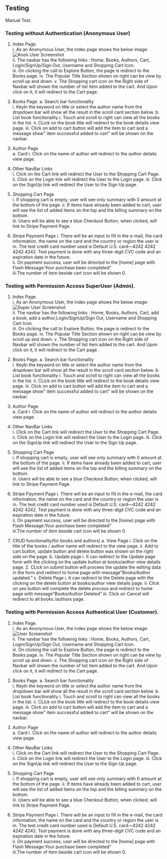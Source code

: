 ## Testing

Manual Test.
### Testing without Authentication (Anonymous User)
1. Index Page.  
    i. As an Anonymous User, the index page shows the below image:  
    ![Anon User Screenshot](https://res.cloudinary.com/doa7bkzvs/image/upload/v1598626553/homepage.jpg)  
    ii. The navbar has the following links : Home, Books, Authors, Cart, Login/SignUp/Sign Out, Username and Shopping Cart Icon.  
    iii. On clicking the call to Explore Button, the page is redirect to the Books page.
    iv. The Popular Title Section shown on right can be view by scroll up and down.
    v. The Shopping cart icon on the Right side of Navbar will shown the number of list item added to the cart. And Upon
       click on it, it will redirect to the Cart page.

2. Books Page.
a. Search bar functionality  
    i. KeyIn the keyword on title or select the author name from the dropdown bar will show all the result in the scroll card section below.
b. List book functionality
   i. Touch and scroll to right can view all the books in the list.
   ii. CLick on the book title will redirect to the book details view page.
   iii. Click on add to cart button will add the item to cart and a message show" item successful added to cart" will be shown on the
   navbar.
3. Author Page  
a. Card 
   i. Click on the name of author will redirect to the author details view page.

4. Other NavBar Links  
    i. Click on the Cart link will redirect the User to the Shopping Cart Page. 
    ii. Click on the Login link will redirect the User to the Login page. 
    iii. Click on the SignUp link will redirect the User to the Sign Up page.  

5. Shopping Cart Page  
    i. If shopping cart is empty, user will see only summary with 0 amount at the bottom of the page. 
    ii. If items have already been added to cart, user will see the list of added items on the top and the billing summary on the
        bottom.  
    iii.  Users will be able to see a blue Checkout Button, when clicked, will link to Stripe Payment Page.

6. Stripe Payment Page
    i. There will be an input to fill in the e-mail, the card information, the name on the card and the country or region the
        user is in. The test credit card number used is Default U.S. card—4242 4242 4242 4242. Test payment is done with any
        three-digit CVC code and an expiration date in the future.  
    ii. On payment success, user will be directed to the [home] page with Flash Message:Your purchase been completed"  
    iii.The number of item beside cart icon will be shown 0.


### Testing with Permission Access SuperUser (Admin).
1. Index Page.  
    i. As an Anonymous User, the index page shows the below image:  
    ![Super User Screenshot](https://res.cloudinary.com/doa7bkzvs/image/upload/v1598628184/admin.jpg)  
    ii. The navbar has the following links : Home, Books, Authors, Cart, add a book, add a author,Login/SignUp/Sign Out, Username and Shopping Cart Icon.  
    iii. On clicking the call to Explore Button, the page is redirect to the Books page.
    iv. The Popular Title Section shown on right can be view by scroll up and down.
    v. The Shopping cart icon on the Right side of Navbar will shown the number of list item added to the cart. And Upon
       click on it, it will redirect to the Cart page.

2. Books Page.
a. Search bar functionality  
    i. KeyIn the keyword on title or select the author name from the dropdown bar will show all the result in the scroll card section below.
b. List book functionality
   i. Touch and scroll to right can view all the books in the list.
   ii. CLick on the book title will redirect to the book details view page.
   iii. Click on add to cart button will add the item to cart and a message show" item successful added to cart" will be shown on the
   navbar.
3. Author Page  
a. Card 
   i. Click on the name of author will redirect to the author details view page.

4. Other NavBar Links  
    i. Click on the Cart link will redirect the User to the Shopping Cart Page. 
    ii. Click on the Login link will redirect the User to the Login page. 
    iii. Click on the SignUp link will redirect the User to the Sign Up page.  

5. Shopping Cart Page  
    i. If shopping cart is empty, user will see only summary with 0 amount at the bottom of the page. 
    ii. If items have already been added to cart, user will see the list of added items on the top and the billing summary on the
        bottom.  
    iii.  Users will be able to see a blue Checkout Button, when clicked, will link to Stripe Payment Page.

6. Stripe Payment Page
    i. There will be an input to fill in the e-mail, the card information, the name on the card and the country or region the
        user is in. The test credit card number used is Default U.S. card—4242 4242 4242 4242. Test payment is done with any
        three-digit CVC code and an expiration date in the future.  
    ii. On payment success, user will be directed to the [home] page with Flash Message:Your purchase been completed"  
    iii.The number of item beside cart icon will be shown 0.

7. CRUD functionality(for books and authors)
    a. View Page
    i. Click on the title of the books / author name will redirect to the view page.
    ii. Add to cart button, update button and delete button was shown on the right side on the page.
    b. Update page
    i. It can redirect to the Update page form with the clicking on the update button at books/author view details page.
    2. CLick on submit button will procees the update the editing data in the form and redirect to home page with message"Books/Author updated."
    c. Delete Page
    i. It can redirect to the Delete page  with the clicking on the delete button at books/author view details page.
    ii. Click on yes button will complete the delete process and redirect to home page with message"Books/Author Deleted"
    iii. Click on Cancel will redirect to all books /authors page.

    
### Testing with Permission Access Authentical User (Customer).
1. Index Page.  
    i. As an Anonymous User, the index page shows the below image:  
    ![ User Screenshot](https://res.cloudinary.com/doa7bkzvs/image/upload/v1598627804/user.jpg)  
    ii. The navbar has the following links : Home, Books, Authors, Cart, Login/SignUp/Sign Out, Username and Shopping Cart Icon.  
    iii. On clicking the call to Explore Button, the page is redirect to the Books page.
    iv. The Popular Title Section shown on right can be view by scroll up and down.
    v. The Shopping cart icon on the Right side of Navbar will shown the number of list item added to the cart. And Upon
       click on it, it will redirect to the Cart page.

2. Books Page.
a. Search bar functionality  
    i. KeyIn the keyword on title or select the author name from the dropdown bar will show all the result in the scroll card section below.
b. List book functionality
   i. Touch and scroll to right can view all the books in the list.
   ii. CLick on the book title will redirect to the book details view page.
   iii. Click on add to cart button will add the item to cart and a message show" item successful added to cart" will be shown on the
   navbar.
3. Author Page  
a. Card 
   i. Click on the name of author will redirect to the author details view page.

4. Other NavBar Links  
    i. Click on the Cart link will redirect the User to the Shopping Cart Page. 
    ii. Click on the Login link will redirect the User to the Login page. 
    iii. Click on the SignUp link will redirect the User to the Sign Up page.  

5. Shopping Cart Page  
    i. If shopping cart is empty, user will see only summary with 0 amount at the bottom of the page. 
    ii. If items have already been added to cart, user will see the list of added items on the top and the billing summary on the
        bottom.  
    iii.  Users will be able to see a blue Checkout Button, when clicked, will link to Stripe Payment Page.

6. Stripe Payment Page
    i. There will be an input to fill in the e-mail, the card information, the name on the card and the country or region the
        user is in. The test credit card number used is Default U.S. card—4242 4242 4242 4242. Test payment is done with any
        three-digit CVC code and an expiration date in the future.  
    ii. On payment success, user will be directed to the [home] page with Flash Message:Your purchase been completed"  
    iii.The number of item beside cart icon will be shown 0.




    

